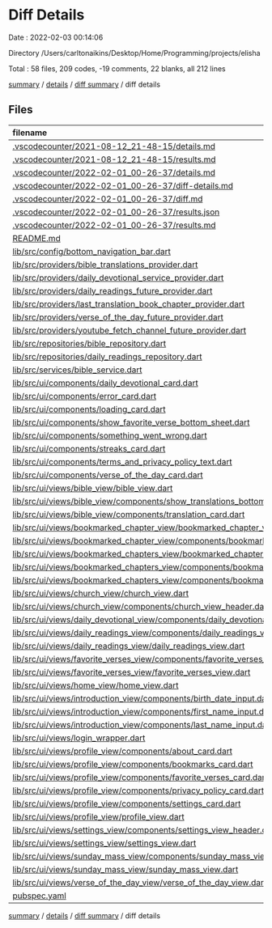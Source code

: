 # Diff Details

Date : 2022-02-03 00:14:06

Directory /Users/carltonaikins/Desktop/Home/Programming/projects/elisha

Total : 58 files,  209 codes, -19 comments, 22 blanks, all 212 lines

[summary](results.md) / [details](details.md) / [diff summary](diff.md) / diff details

## Files
| filename | language | code | comment | blank | total |
| :--- | :--- | ---: | ---: | ---: | ---: |
| [.vscodecounter/2021-08-12_21-48-15/details.md](/.vscodecounter/2021-08-12_21-48-15/details.md) | Markdown | -131 | 0 | -6 | -137 |
| [.vscodecounter/2021-08-12_21-48-15/results.md](/.vscodecounter/2021-08-12_21-48-15/results.md) | Markdown | -78 | 0 | -7 | -85 |
| [.vscodecounter/2022-02-01_00-26-37/details.md](/.vscodecounter/2022-02-01_00-26-37/details.md) | Markdown | 162 | 0 | 6 | 168 |
| [.vscodecounter/2022-02-01_00-26-37/diff-details.md](/.vscodecounter/2022-02-01_00-26-37/diff-details.md) | Markdown | 61 | 0 | 6 | 67 |
| [.vscodecounter/2022-02-01_00-26-37/diff.md](/.vscodecounter/2022-02-01_00-26-37/diff.md) | Markdown | 44 | 0 | 7 | 51 |
| [.vscodecounter/2022-02-01_00-26-37/results.json](/.vscodecounter/2022-02-01_00-26-37/results.json) | JSON | 1 | 0 | 0 | 1 |
| [.vscodecounter/2022-02-01_00-26-37/results.md](/.vscodecounter/2022-02-01_00-26-37/results.md) | Markdown | 88 | 0 | 7 | 95 |
| [README.md](/README.md) | Markdown | 29 | 1 | 6 | 36 |
| [lib/src/config/bottom_navigation_bar.dart](/lib/src/config/bottom_navigation_bar.dart) | Dart | 1 | 0 | 0 | 1 |
| [lib/src/providers/bible_translations_provider.dart](/lib/src/providers/bible_translations_provider.dart) | Dart | -1 | 0 | -1 | -2 |
| [lib/src/providers/daily_devotional_service_provider.dart](/lib/src/providers/daily_devotional_service_provider.dart) | Dart | 1 | 0 | 1 | 2 |
| [lib/src/providers/daily_readings_future_provider.dart](/lib/src/providers/daily_readings_future_provider.dart) | Dart | 0 | 0 | 1 | 1 |
| [lib/src/providers/last_translation_book_chapter_provider.dart](/lib/src/providers/last_translation_book_chapter_provider.dart) | Dart | -1 | 0 | 0 | -1 |
| [lib/src/providers/verse_of_the_day_future_provider.dart](/lib/src/providers/verse_of_the_day_future_provider.dart) | Dart | 0 | 0 | 1 | 1 |
| [lib/src/providers/youtube_fetch_channel_future_provider.dart](/lib/src/providers/youtube_fetch_channel_future_provider.dart) | Dart | 1 | 0 | 1 | 2 |
| [lib/src/repositories/bible_repository.dart](/lib/src/repositories/bible_repository.dart) | Dart | -2 | 0 | 0 | -2 |
| [lib/src/repositories/daily_readings_repository.dart](/lib/src/repositories/daily_readings_repository.dart) | Dart | -1 | -17 | -2 | -20 |
| [lib/src/services/bible_service.dart](/lib/src/services/bible_service.dart) | Dart | -1 | -5 | -3 | -9 |
| [lib/src/ui/components/daily_devotional_card.dart](/lib/src/ui/components/daily_devotional_card.dart) | Dart | -4 | 0 | 0 | -4 |
| [lib/src/ui/components/error_card.dart](/lib/src/ui/components/error_card.dart) | Dart | 1 | 0 | 0 | 1 |
| [lib/src/ui/components/loading_card.dart](/lib/src/ui/components/loading_card.dart) | Dart | 1 | 0 | 0 | 1 |
| [lib/src/ui/components/show_favorite_verse_bottom_sheet.dart](/lib/src/ui/components/show_favorite_verse_bottom_sheet.dart) | Dart | 1 | 0 | 0 | 1 |
| [lib/src/ui/components/something_went_wrong.dart](/lib/src/ui/components/something_went_wrong.dart) | Dart | 1 | 0 | 0 | 1 |
| [lib/src/ui/components/streaks_card.dart](/lib/src/ui/components/streaks_card.dart) | Dart | -4 | 0 | 0 | -4 |
| [lib/src/ui/components/terms_and_privacy_policy_text.dart](/lib/src/ui/components/terms_and_privacy_policy_text.dart) | Dart | 1 | 0 | 0 | 1 |
| [lib/src/ui/components/verse_of_the_day_card.dart](/lib/src/ui/components/verse_of_the_day_card.dart) | Dart | -8 | 0 | 0 | -8 |
| [lib/src/ui/views/bible_view/bible_view.dart](/lib/src/ui/views/bible_view/bible_view.dart) | Dart | 65 | 0 | 5 | 70 |
| [lib/src/ui/views/bible_view/components/show_translations_bottom_sheet.dart](/lib/src/ui/views/bible_view/components/show_translations_bottom_sheet.dart) | Dart | 3 | 0 | 0 | 3 |
| [lib/src/ui/views/bible_view/components/translation_card.dart](/lib/src/ui/views/bible_view/components/translation_card.dart) | Dart | 3 | 2 | 1 | 6 |
| [lib/src/ui/views/bookmarked_chapter_view/bookmarked_chapter_view.dart](/lib/src/ui/views/bookmarked_chapter_view/bookmarked_chapter_view.dart) | Dart | -5 | 0 | 0 | -5 |
| [lib/src/ui/views/bookmarked_chapter_view/components/bookmarked_chapter_view_header.dart](/lib/src/ui/views/bookmarked_chapter_view/components/bookmarked_chapter_view_header.dart) | Dart | 1 | 0 | 0 | 1 |
| [lib/src/ui/views/bookmarked_chapters_view/bookmarked_chapters_view.dart](/lib/src/ui/views/bookmarked_chapters_view/bookmarked_chapters_view.dart) | Dart | -4 | 0 | 0 | -4 |
| [lib/src/ui/views/bookmarked_chapters_view/components/bookmarked_chapter_card.dart](/lib/src/ui/views/bookmarked_chapters_view/components/bookmarked_chapter_card.dart) | Dart | -3 | 0 | 0 | -3 |
| [lib/src/ui/views/bookmarked_chapters_view/components/bookmarked_chapters_view_header.dart](/lib/src/ui/views/bookmarked_chapters_view/components/bookmarked_chapters_view_header.dart) | Dart | 1 | 0 | 0 | 1 |
| [lib/src/ui/views/church_view/church_view.dart](/lib/src/ui/views/church_view/church_view.dart) | Dart | 1 | 0 | 0 | 1 |
| [lib/src/ui/views/church_view/components/church_view_header.dart](/lib/src/ui/views/church_view/components/church_view_header.dart) | Dart | 1 | 0 | 0 | 1 |
| [lib/src/ui/views/daily_devotional_view/components/daily_devotional_view_header.dart](/lib/src/ui/views/daily_devotional_view/components/daily_devotional_view_header.dart) | Dart | 1 | 0 | 0 | 1 |
| [lib/src/ui/views/daily_readings_view/components/daily_readings_view_header.dart](/lib/src/ui/views/daily_readings_view/components/daily_readings_view_header.dart) | Dart | 1 | 0 | 0 | 1 |
| [lib/src/ui/views/daily_readings_view/daily_readings_view.dart](/lib/src/ui/views/daily_readings_view/daily_readings_view.dart) | Dart | -4 | 0 | 0 | -4 |
| [lib/src/ui/views/favorite_verses_view/components/favorite_verses_view_header.dart](/lib/src/ui/views/favorite_verses_view/components/favorite_verses_view_header.dart) | Dart | -1 | 0 | 0 | -1 |
| [lib/src/ui/views/favorite_verses_view/favorite_verses_view.dart](/lib/src/ui/views/favorite_verses_view/favorite_verses_view.dart) | Dart | -4 | 0 | 0 | -4 |
| [lib/src/ui/views/home_view/home_view.dart](/lib/src/ui/views/home_view/home_view.dart) | Dart | -4 | 0 | 0 | -4 |
| [lib/src/ui/views/introduction_view/components/birth_date_input.dart](/lib/src/ui/views/introduction_view/components/birth_date_input.dart) | Dart | 5 | 0 | 0 | 5 |
| [lib/src/ui/views/introduction_view/components/first_name_input.dart](/lib/src/ui/views/introduction_view/components/first_name_input.dart) | Dart | -3 | 0 | -1 | -4 |
| [lib/src/ui/views/introduction_view/components/last_name_input.dart](/lib/src/ui/views/introduction_view/components/last_name_input.dart) | Dart | 1 | 0 | 0 | 1 |
| [lib/src/ui/views/login_wrapper.dart](/lib/src/ui/views/login_wrapper.dart) | Dart | -2 | 0 | 0 | -2 |
| [lib/src/ui/views/profile_view/components/about_card.dart](/lib/src/ui/views/profile_view/components/about_card.dart) | Dart | 1 | 0 | 0 | 1 |
| [lib/src/ui/views/profile_view/components/bookmarks_card.dart](/lib/src/ui/views/profile_view/components/bookmarks_card.dart) | Dart | 1 | 0 | 0 | 1 |
| [lib/src/ui/views/profile_view/components/favorite_verses_card.dart](/lib/src/ui/views/profile_view/components/favorite_verses_card.dart) | Dart | 1 | 0 | 0 | 1 |
| [lib/src/ui/views/profile_view/components/privacy_policy_card.dart](/lib/src/ui/views/profile_view/components/privacy_policy_card.dart) | Dart | 1 | 0 | 0 | 1 |
| [lib/src/ui/views/profile_view/components/settings_card.dart](/lib/src/ui/views/profile_view/components/settings_card.dart) | Dart | 1 | 0 | 0 | 1 |
| [lib/src/ui/views/profile_view/profile_view.dart](/lib/src/ui/views/profile_view/profile_view.dart) | Dart | 1 | 0 | 0 | 1 |
| [lib/src/ui/views/settings_view/components/settings_view_header.dart](/lib/src/ui/views/settings_view/components/settings_view_header.dart) | Dart | 1 | 0 | 0 | 1 |
| [lib/src/ui/views/settings_view/settings_view.dart](/lib/src/ui/views/settings_view/settings_view.dart) | Dart | 1 | 0 | 0 | 1 |
| [lib/src/ui/views/sunday_mass_view/components/sunday_mass_view_header.dart](/lib/src/ui/views/sunday_mass_view/components/sunday_mass_view_header.dart) | Dart | 1 | 0 | 0 | 1 |
| [lib/src/ui/views/sunday_mass_view/sunday_mass_view.dart](/lib/src/ui/views/sunday_mass_view/sunday_mass_view.dart) | Dart | -6 | 0 | 0 | -6 |
| [lib/src/ui/views/verse_of_the_day_view/verse_of_the_day_view.dart](/lib/src/ui/views/verse_of_the_day_view/verse_of_the_day_view.dart) | Dart | -8 | 0 | 0 | -8 |
| [pubspec.yaml](/pubspec.yaml) | YAML | -1 | 0 | 0 | -1 |

[summary](results.md) / [details](details.md) / [diff summary](diff.md) / diff details